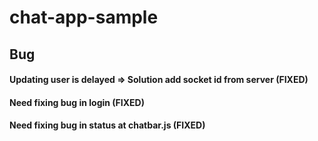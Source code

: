 # chat-app-sample
## Bug
#### Updating user is delayed => Solution add socket id from server (FIXED)
#### Need fixing bug in login (FIXED)
#### Need fixing bug in status at chatbar.js (FIXED)